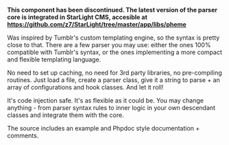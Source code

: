 **This component has been discontinued. The latest version of the parser core is integrated in StarLight CMS, accesible at https://github.com/z7/StarLight/tree/master/app/libs/pheme**

Was inspired by Tumblr's custom templating engine, so the syntax is pretty close to that. There are a few parser you may use: either the ones 100% compatible with Tumblr's syntax, or the ones implementing a more compact and flexible templating language.

No need to set up caching, no need for 3rd party libraries, no pre-compiling routines. Just load a file, create a parser class, give it a string to parse + an array of configurations and hook classes. And let it roll!

It's code injection safe. It's as flexible as it could be. You may change anything - from parser syntax rules to inner logic in your own descendant classes and integrate them with the core.

The source includes an example and Phpdoc style documentation + comments.